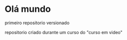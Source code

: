# Olá mundo
 primeiro repositorio versionado

 repositorio criado durante um curso do "curso em video"
